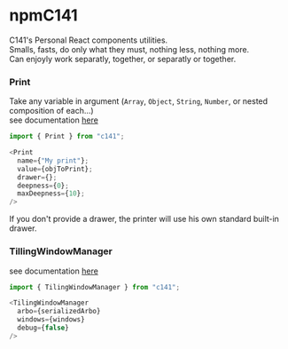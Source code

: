 # npmC141
C141's Personal React components utilities.  
Smalls, fasts, do only what they must, nothing less, nothing more.  
Can enjoyly work separatly, together, or separatly or together.

### Print
Take any variable in argument (`Array`, `Object`, `String`, `Number`, or nested composition of each...)  
see documentation [here](src/Printer/README.md)
```javascript
import { Print } from "c141";

<Print
  name={"My print"};
  value={objToPrint};
  drawer={};
  deepness={0};
  maxDeepness={10};
/>
```
If you don't provide a drawer, the printer will use his own standard built-in drawer.


### TillingWindowManager
see documentation [here](src/Twm/README.md)


```javascript
import { TilingWindowManager } from "c141";

<TilingWindowManager
  arbo={serializedArbo}
  windows={windows}
  debug={false}
/>
```



